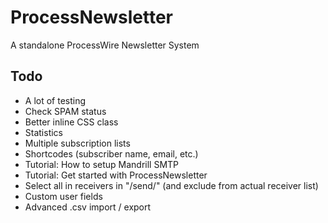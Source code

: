 ProcessNewsletter
=================

A standalone ProcessWire Newsletter System


## Todo

* A lot of testing
* Check SPAM status
* Better inline CSS class
* Statistics
* Multiple subscription lists
* Shortcodes (subscriber name, email, etc.)
* Tutorial: How to setup Mandrill SMTP
* Tutorial: Get started with ProcessNewsletter
* Select all in receivers in "/send/" (and exclude from actual receiver list)
* Custom user fields
* Advanced .csv import / export
